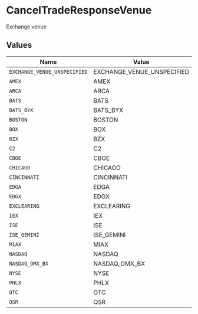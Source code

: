 # CancelTradeResponseVenue

Exchange venue


## Values

| Name                         | Value                        |
| ---------------------------- | ---------------------------- |
| `EXCHANGE_VENUE_UNSPECIFIED` | EXCHANGE_VENUE_UNSPECIFIED   |
| `AMEX`                       | AMEX                         |
| `ARCA`                       | ARCA                         |
| `BATS`                       | BATS                         |
| `BATS_BYX`                   | BATS_BYX                     |
| `BOSTON`                     | BOSTON                       |
| `BOX`                        | BOX                          |
| `BZX`                        | BZX                          |
| `C2`                         | C2                           |
| `CBOE`                       | CBOE                         |
| `CHICAGO`                    | CHICAGO                      |
| `CINCINNATI`                 | CINCINNATI                   |
| `EDGA`                       | EDGA                         |
| `EDGX`                       | EDGX                         |
| `EXCLEARING`                 | EXCLEARING                   |
| `IEX`                        | IEX                          |
| `ISE`                        | ISE                          |
| `ISE_GEMINI`                 | ISE_GEMINI                   |
| `MIAX`                       | MIAX                         |
| `NASDAQ`                     | NASDAQ                       |
| `NASDAQ_OMX_BX`              | NASDAQ_OMX_BX                |
| `NYSE`                       | NYSE                         |
| `PHLX`                       | PHLX                         |
| `OTC`                        | OTC                          |
| `QSR`                        | QSR                          |